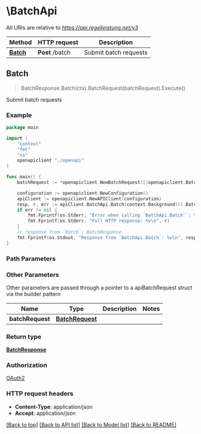 # \BatchApi

All URIs are relative to *https://api.regelleistung.net/v3*

Method | HTTP request | Description
------------- | ------------- | -------------
[**Batch**](BatchApi.md#Batch) | **Post** /batch | Submit batch requests



## Batch

> BatchResponse Batch(ctx).BatchRequest(batchRequest).Execute()

Submit batch requests



### Example

```go
package main

import (
    "context"
    "fmt"
    "os"
    openapiclient "./openapi"
)

func main() {
    batchRequest := *openapiclient.NewBatchRequest([]openapiclient.BatchOperation{*openapiclient.NewBatchOperation("/bids/Bmauz8GLs012JaXc3HsW", openapiclient.BatchSupportedHttpMethod("POST"))}) // BatchRequest |  (optional)

    configuration := openapiclient.NewConfiguration()
    apiClient := openapiclient.NewAPIClient(configuration)
    resp, r, err := apiClient.BatchApi.Batch(context.Background()).BatchRequest(batchRequest).Execute()
    if err != nil {
        fmt.Fprintf(os.Stderr, "Error when calling `BatchApi.Batch``: %v\n", err)
        fmt.Fprintf(os.Stderr, "Full HTTP response: %v\n", r)
    }
    // response from `Batch`: BatchResponse
    fmt.Fprintf(os.Stdout, "Response from `BatchApi.Batch`: %v\n", resp)
}
```

### Path Parameters



### Other Parameters

Other parameters are passed through a pointer to a apiBatchRequest struct via the builder pattern


Name | Type | Description  | Notes
------------- | ------------- | ------------- | -------------
 **batchRequest** | [**BatchRequest**](BatchRequest.md) |  | 

### Return type

[**BatchResponse**](BatchResponse.md)

### Authorization

[OAuth2](../README.md#OAuth2)

### HTTP request headers

- **Content-Type**: application/json
- **Accept**: application/json

[[Back to top]](#) [[Back to API list]](../README.md#documentation-for-api-endpoints)
[[Back to Model list]](../README.md#documentation-for-models)
[[Back to README]](../README.md)

